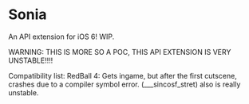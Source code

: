 # Sonia
An API extension for iOS 6! WIP.


WARNING: THIS IS MORE SO A POC, THIS API EXTENSION IS VERY UNSTABLE!!!!


Compatibility list:
RedBall 4: Gets ingame, but after the first cutscene, crashes due to a compiler symbol error. (___sincosf_stret) also is really unstable.

